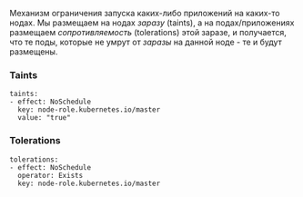 Механизм ограничения запуска каких-либо приложений на каких-то нодах. Мы размещаем на нодах _заразу_ (taints), а на подах/приложениях размещаем _сопротивляемость_ (tolerations) этой заразе, и получается, что те поды, которые не умрут от _заразы_ на данной ноде - те и будут размещены.

### Taints
```
taints:
- effect: NoSchedule
  key: node-role.kubernetes.io/master
  value: "true"
```


### Tolerations
```
tolerations:
- effect: NoSchedule
  operator: Exists
  key: node-role.kubernetes.io/master
```